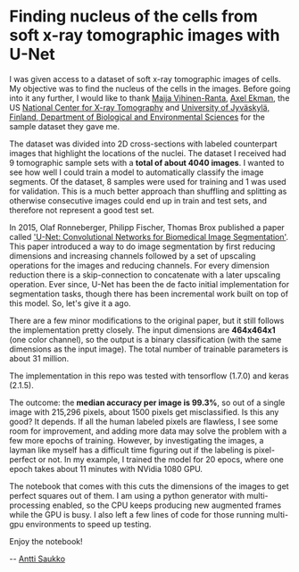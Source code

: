 # Finding nucleus of the cells from soft x-ray tomographic images with U-Net

I was given access to a dataset of soft x-ray tomographic images of cells. My objective was to find the nucleus of the cells in the images. Before going into it any further, I would like to thank [Maija Vihinen-Ranta](https://www.jyu.fi/science/en/nanoscience-center/staff/staff/vihinen-ranta-maija), [Axel Ekman](http://profiles.ucsf.edu/axel.ekman), the US [National Center for X-ray Tomography](http://ncxt.lbl.gov/) and [University of Jyväskylä, Finland, Department of Biological and Environmental Sciences](https://www.jyu.fi/science/en/bioenv/research/biosciences/virus-nucleus-interactions) for the sample dataset they gave me.

The dataset was divided into 2D cross-sections with labeled counterpart images that highlight the locations of the nuclei. The dataset I received had 9 tomographic sample sets with a **total of about 4040 images**. I wanted to see how well I could train a model to automatically classify the image segments. Of the dataset, 8 samples were used for training and 1 was used for validation. This is a much better approach than shuffling and splitting as otherwise consecutive images could end up in train and test sets, and therefore not represent a good test set.

  

In 2015, Olaf Ronneberger, Philipp Fischer, Thomas Brox published a paper called ['U-Net: Convolutional Networks for Biomedical Image Segmentation'](https://arxiv.org/abs/1505.04597). This paper introduced a way to do image segmentation by first reducing dimensions and increasing channels followed by a set of upscaling operations for the images and reducing channels. For every dimension reduction there is a skip-connection to concatenate with a later upscaling operation. Ever since, U-Net has been the de facto initial implementation for segmentation tasks, though there has been incremental work built on top of this model. So, let's give it a ago.

  

There are a few minor modifications to the original paper, but it still follows the implementation pretty closely. The input dimensions are **464x464x1** (one color channel), so the output is a binary classification (with the same dimensions as the input image). The total number of trainable parameters is about 31 million.

The implementation in this repo was tested with tensorflow (1.7.0) and keras (2.1.5).

The outcome: the **median accuracy per image is 99.3%**, so out of a single image with 215,296 pixels, about 1500 pixels get misclassified. Is this any good? It depends. If all the human labeled pixels are flawless, I see some room for improvement, and adding more data may solve the problem with a few more epochs of training. However, by investigating the images, a layman like myself has a difficult time figuring out if the labeling is pixel-perfect or not. In my example, I trained the model for 20 epocs, where one epoch takes about 11 minutes with NVidia 1080 GPU.

The notebook that comes with this cuts the dimensions of the images to get perfect squares out of them. I am using a python generator with multi-processing enabled, so the CPU keeps producing new augmented frames while the GPU is busy. I also left a few lines of code for those running multi-gpu environments to speed up testing.

Enjoy the notebook!

-- [Antti Saukko](https://github.com/anttisaukko/unet_microscopy)

